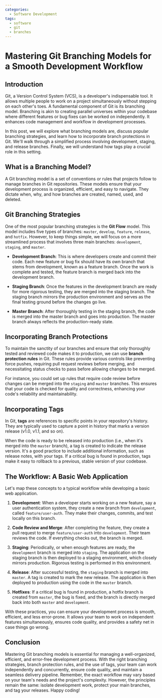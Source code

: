 ```yaml
---
categories:
  - Software Development
tags:
  - software
  - git
  - branches
---
```

# Mastering Git Branching Models for a Smooth Development Workflow

## Introduction

Git, a Version Control System (VCS), is a developer's indispensable tool. It allows multiple people to work on a project simultaneously without stepping on each other's toes. A fundamental component of Git is its branching model. Branching is akin to creating parallel universes within your codebase where different features or bug fixes can be worked on independently. It enhances code management and workflow in development processes. 

In this post, we will explore what branching models are, discuss popular branching strategies, and learn how to incorporate branch protections in Git. We'll walk through a simplified process involving development, staging, and release branches. Finally, we will understand how tags play a crucial role in this setting.

## What is a Branching Model?

A Git branching model is a set of conventions or rules that projects follow to manage branches in Git repositories. These models ensure that your development process is organized, efficient, and easy to navigate. They dictate when, why, and how branches are created, named, used, and deleted.

## Git Branching Strategies

One of the most popular branching strategies is the **Git Flow** model. This model includes five types of branches: `master`, `develop`, `feature`, `release`, and `hotfix`. However, to keep things simple, we will focus on a more streamlined process that involves three main branches: `development`, `staging`, and `master`.

- **Development Branch**: This is where developers create and commit their code. Each new feature or bug fix should have its own branch that stems from development, known as a feature branch. Once the work is complete and tested, the feature branch is merged back into the development branch.

- **Staging Branch**: Once the features in the development branch are ready for more rigorous testing, they are merged into the staging branch. The staging branch mirrors the production environment and serves as the final testing ground before the changes go live.

- **Master Branch**: After thoroughly testing in the staging branch, the code is merged into the master branch and goes into production. The master branch always reflects the production-ready state.

## Incorporating Branch Protections

To maintain the sanctity of our branches and ensure that only thoroughly tested and reviewed code makes it to production, we can use **branch protection rules** in Git. These rules provide various controls like preventing force pushes, requiring pull request reviews before merging, and necessitating status checks to pass before allowing changes to be merged.

For instance, you could set up rules that require code review before changes can be merged into the `staging` and `master` branches. This ensures that your code is checked for quality and correctness, enhancing your code's reliability and maintainability.

## Incorporating Tags

In Git, **tags** are references to specific points in your repository's history. They are typically used to capture a point in history that marks a version release (v1.0, v1.1, and so on).

When the code is ready to be released into production (i.e., when it's merged into the `master` branch), a tag is created to indicate the release version. It's a good practice to include additional information, such as release notes, with your tags. If a critical bug is found in production, tags make it easy to rollback to a previous, stable version of your codebase.

## The Workflow: A Basic Web Application

Let's map these concepts to a typical workflow while developing a basic web application.

1. **Development**: When a developer starts working on a new feature, say a user authentication system, they create a new branch from `development`, called `feature/user-auth`. They make their changes, commits, and test locally on this branch.

2. **Code Review and Merge**: After completing the feature, they create a pull request to merge `feature/user-auth` into `development`. Their team reviews the code. If everything checks out, the branch is merged.

3. **Staging**: Periodically, or when enough features are ready, the `development` branch is merged into `staging`. The application on the staging branch is then deployed to a staging environment, which closely mirrors production. Rigorous testing is performed in this environment.

4. **Release**: After successful testing, the `staging` branch is merged into `master`. A tag is created to mark the new release. The application is then deployed to production using the code in the `master` branch.

5. **Hotfixes**: If a critical bug is found in production, a hotfix branch is created from `master`, the bug is fixed, and the branch is directly merged back into both `master` and `development`.

With these practices, you can ensure your development process is smooth, efficient, and less error-prone. It allows your team to work on independent features simultaneously, ensures code quality, and provides a safety net in case things go wrong.

## Conclusion

Mastering Git branching models is essential for managing a well-organized, efficient, and error-free development process. With the right branching strategies, branch protection rules, and the use of tags, your team can work independently and concurrently, ensure code quality, and maintain a seamless delivery pipeline. Remember, the exact workflow may vary based on your team's needs and the project's complexity. However, the principles remain the same: isolate development work, protect your main branches, and tag your releases. Happy coding!
